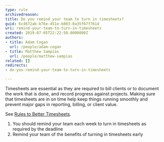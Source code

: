 ```yaml
---
type: rule
archivedreason: 
title: Do you remind your team to turn in timesheets?
guid: 6c4672ab-b76e-451e-b803-0a35f67f7614
uri: remind-your-team-to-turn-in-timesheets
created: 2019-07-05T22:22:50.0000000Z
authors:
- title: Adam Cogan
  url: /people/adam-cogan
- title: Matthew Sampias
  url: /people/matthew-sampias
related: []
redirects:
- do-you-remind-your-team-to-turn-in-timesheets

---
```


Timesheets are essential as they are required to bill clients or to document the work that is done, and record progress against projects. Making sure that timesheets are in on time help keep things running smoothly and prevent major gaps in reporting, billing, or client value.

See [Rules to Better Timesheets](/rules-to-better-timesheets).

<!--endintro-->

1. You should remind your team each week to turn in timesheets as required by the deadline
2. Remind your team of the benefits of turning in timesheets early
